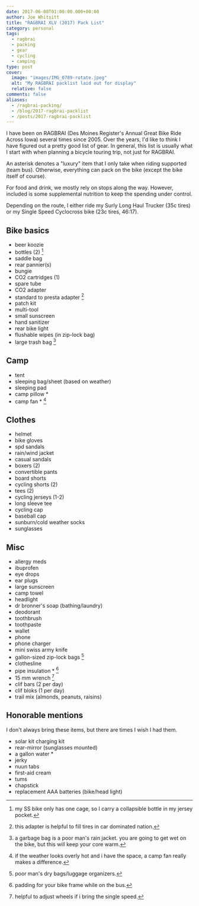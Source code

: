 ```yaml
---
date: 2017-06-08T01:00:00.000+00:00
author: Joe Whitsitt
title: "RAGBRAI XLV (2017) Pack List"
category: personal
tags: 
  - ragbrai
  - packing
  - gear
  - cycling
  - camping
type: post
cover:
  image: "images/IMG_0789-rotate.jpeg"
  alt: "My RAGBRAI packlist laid out for display"
  relative: false
comments: false
aliases:
  - /ragbrai-packing/
  - /blog/2017-ragbrai-packlist
  - /posts/2017-ragbrai-packlist
---
```


I have been on RAGBRAI (Des Moines Register's Annual Great Bike Ride Across Iowa) several times since 2005. Over the years, I'd like to think I have figured out a pretty good list of gear. In general, this list is usually what I start with when planning a bicycle touring trip, not just for RAGBRAI.

An asterisk denotes a "luxury" item that I only take when riding supported (team bus). Otherwise, everything can pack on the bike (except the bike itself of course).

For food and drink, we mostly rely on stops along the way. However, included is some supplemental nutrition to keep the spending under control.

Depending on the route, I either ride my Surly Long Haul Trucker (35c tires) or my Single Speed Cyclocross bike (23c tires, 46:17).

## Bike basics

* beer koozie
* bottles (2) [^1]
* saddle bag
* rear pannier(s)
* bungie
* CO2 cartridges (1)
* spare tube
* CO2 adapter
* standard to presta adapter [^2]
* patch kit
* multi-tool
* small sunscreen
* hand sanitizer
* rear bike light
* flushable wipes (in zip-lock bag)
* large trash bag [^3]

## Camp

* tent
* sleeping bag/sheet (based on weather)
* sleeping pad
* camp pillow *
* camp fan * [^4]

## Clothes

* helmet
* bike gloves
* spd sandals
* rain/wind jacket
* casual sandals
* boxers (2)
* convertible pants
* board shorts
* cycling shorts (2)
* tees (2)
* cycling jerseys (1-2)
* long sleeve tee
* cycling cap
* baseball cap
* sunburn/cold weather socks
* sunglasses

## Misc

* allergy meds
* ibuprofen
* eye drops
* ear plugs
* large sunscreen
* camp towel
* headlight
* dr bronner's soap (bathing/laundry)
* deodorant
* toothbrush
* toothpaste
* wallet
* phone
* phone charger
* mini swiss army knife
* gallon-sized zip-lock bags [^5]
* clothesline
* pipe insulation * [^6]
* 15 mm wrench [^7]
* clif bars (2 per day)
* clif bloks (1 per day)
* trail mix (almonds, peanuts, raisins)

## Honorable mentions

I don't always bring these items, but there are times I wish I had them.

* solar kit charging kit
* rear-mirror (sunglasses mounted)
* a gallon water *
* jerky
* nuun tabs
* first-aid cream
* tums
* chapstick
* replacement AAA batteries (bike/head light)

[^1]: my SS bike only has one cage, so I carry a collapsible bottle in my jersey pocket.
[^2]: this adapter is helpful to fill tires in car dominated nation.
[^3]: a garbage bag is a poor man's rain jacket. you are going to get wet on the bike, but this will keep your core warm.
[^4]: if the weather looks overly hot and i have the space, a camp fan really makes a difference.
[^5]: poor man's dry bags/luggage organizers.
[^6]: padding for your bike frame while on the bus.
[^7]: helpful to adjust wheels if i bring the single speed.

